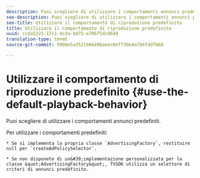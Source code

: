 ```yaml
---
description: Puoi scegliere di utilizzare i comportamenti annunci predefiniti.
seo-description: Puoi scegliere di utilizzare i comportamenti annunci predefiniti.
seo-title: Utilizzare il comportamento di riproduzione predefinito
title: Utilizzare il comportamento di riproduzione predefinito
uuid: ccda5223-17c1-4cda-b875-e706f5dc8648
translation-type: tm+mt
source-git-commit: 5908e5a3521966496aeec0ef730e4a704fddfb68

---
```



# Utilizzare il comportamento di riproduzione predefinito {#use-the-default-playback-behavior}

Puoi scegliere di utilizzare i comportamenti annunci predefiniti.

Per utilizzare i comportamenti predefiniti:

    * Se si implementa la propria classe `AdvertisingFactory`, restituire null per `createAdPolicySelector`.
    
    * Se non disponete di un&#39;implementazione personalizzata per la classe &quot;AdvertisingFactory&quot;, TVSDK utilizza un selettore di criteri di annunci predefinito.
